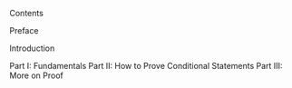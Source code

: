 Contents
	
Preface
	
Introduction 	

Part I: Fundamentals
Part II: How to Prove Conditional Statements
Part III: More on Proof
